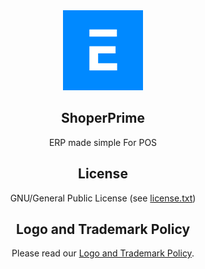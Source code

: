 <div align="center">
    <a href="https://shopersolutions.com">
        <img src="https://raw.githubusercontent.com/netmanthan/ShoperPrime/develop/erpnext/public/images/erpnext-logo.png" height="128">
    </a>
    <h2>ShoperPrime</h2>
    <p align="center">
        <p>ERP made simple For POS</p>
    </p>



## License

GNU/General Public License (see [license.txt](license.txt))


## Logo and Trademark Policy

Please read our [Logo and Trademark Policy](TRADEMARK_POLICY.md).
